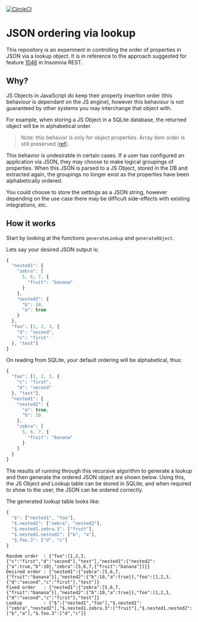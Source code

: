 [![CircleCI](https://circleci.com/gh/develohpanda/json-order.svg?style=svg)](https://circleci.com/gh/develohpanda/json-order)

# JSON ordering via lookup

This repository is an experiment in controlling the order of properties in JSON via a lookup object. It is in reference to the approach suggested for feature [1046](https://github.com/getinsomnia/insomnia/issues/1046#issuecomment-486419705) in Insomnia REST.

## Why?

JS Objects in JavaScript do keep their property insertion order (this behaviour is dependant on the JS engine), however this behaviour is not guaranteed by other systems you may interchange that object with.

For example, when storing a JS Object in a SQLite database, the returned object will be in alphabetical order.

> Note: this behavior is only for object properties. Array item order is still preserved ([ref](https://stackoverflow.com/a/7214312)).

This behavior is undesirable in certain cases. If a user has configured an application via JSON, they may choose to make logical groupings of properties. When this JSON is parsed to a JS Object, stored in the DB and extracted again, the groupings no longer exist as the properties have been alphabetically ordered.

You could choose to store the settings as a JSON string, however depending on the use case there may be difficult side-effects with existing integrations, etc.

## How it works

Start by looking at the functions `generateLookup` and `generateObject`.

Lets say your desired JSON output is:

```js
{
  "nested1": {
    "zebra": [
      5, 6, 7, {
        "fruit": "banana"
      }
    ],
    "nested2": {
      "b": 10,
      "a": true
    }
  },
  "foo": [1, 2, 3, {
    "d": "second",
    "c": "first"
  }, "test"]
}
```

On reading from SQLite, your default ordering will be alphabetical, thus:

```js
{
  "foo": [1, 2, 3, {
    "c": "first",
    "d": "second"
  }, "test"],
  "nested1": {
    "nested2": {
      "a": true,
      "b": 10
    },
    "zebra": [
      5, 6, 7, {
        "fruit": "banana"
      }
    ]
  }
}
```

The results of running through this recursive algorithm to generate a lookup and then generate the ordered JSON object are shown below. Using this, the JS Object and Lookup table can be stored in SQLite, and when required to show to the user, the JSON can be ordered correctly.

The generated lookup table looks like:

```js
{
  "$": ["nested1", "foo"],
  "$.nested1": ["zebra", "nested2"],
  "$.nested1.zebra.3": ["fruit"],
  "$.nested1.nested2": ["b", "a"],
  "$.foo.3": ["d", "c"]
}
```

```
Random order  : {"foo":[1,2,3,{"c":"first","d":"second"},"test"],"nested1":{"nested2":{"a":true,"b":10},"zebra":[5,6,7,{"fruit":"banana"}]}}
Desired order : {"nested1":{"zebra":[5,6,7,{"fruit":"banana"}],"nested2":{"b":10,"a":true}},"foo":[1,2,3,{"d":"second","c":"first"},"test"]}
Fixed order   : {"nested1":{"zebra":[5,6,7,{"fruit":"banana"}],"nested2":{"b":10,"a":true}},"foo":[1,2,3,{"d":"second","c":"first"},"test"]}
Lookup        : {"$":["nested1","foo"],"$.nested1":["zebra","nested2"],"$.nested1.zebra.3":["fruit"],"$.nested1.nested2":["b","a"],"$.foo.3":["d","c"]}
```
